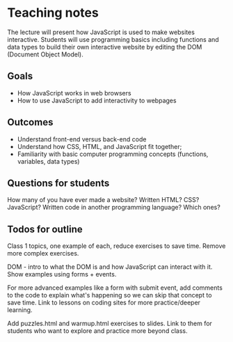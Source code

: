# Teaching notes

The lecture will present how JavaScript is used to make websites interactive. Students will use programming basics
including functions and data types to build their own interactive website by editing the DOM (Document Object Model).

## Goals

- How JavaScript works in web browsers
- How to use JavaScript to add interactivity to webpages

## Outcomes
- Understand front-end versus back-end code
- Understand how CSS, HTML, and JavaScript fit together;
- Familiarity with basic computer programming concepts (functions, variables, data types)


## Questions for students

How many of you have ever made a website?
Written HTML?
CSS?
JavaScript?
Written code in another programming language? Which ones?


## Todos for outline

Class 1 topics, one example of each, reduce exercises to save time. Remove more complex exercises.

DOM - intro to what the DOM is and how JavaScript can interact with it. Show examples using forms + events.

For more advanced examples like a form with submit event, add comments to the code to explain what's happening so we can skip that concept to save time. Link to lessons on coding sites for more practice/deeper learning.

Add puzzles.html and warmup.html exercises to slides. Link to them for students who want to explore and practice more beyond class.

